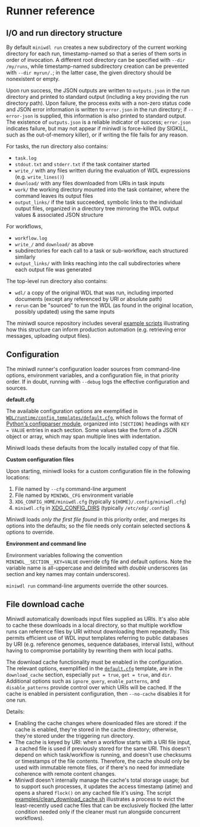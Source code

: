 # Runner reference

## I/O and run directory structure

By default `miniwdl run` creates a new subdirectory of the current working directory for each run, timestamp-named so that a series of them sorts in order of invocation. A different root directory can be specified with `--dir /my/runs`, while timestamp-named subdirectory creation can be prevented with `--dir myrun/.`; in the latter case, the given directory should be nonexistent or empty.

Upon run success, the JSON outputs are written to `outputs.json` in the run directory and printed to standard output (including a key providing the run directory path). Upon failure, the process exits with a non-zero status code and JSON error information is written to `error.json` in the run directory; if `--error-json` is supplied, this information is also printed to standard output. The existence of `outputs.json` is a reliable indicator of success; `error.json` indicates failure, but may not appear if miniwdl is force-killed (by SIGKILL, such as the out-of-memory killer), or if writing the file fails for any reason.

For tasks, the run directory also contains:

* `task.log`
* `stdout.txt` and `stderr.txt` if the task container started
* `write_/` with any files written during the evaluation of WDL expressions (e.g. `write_lines()`)
* `download/` with any files downloaded from URIs in task inputs
* `work/` the working directory mounted into the task container, where the command leaves its output files
* `output_links/` if the task succeeded, symbolic links to the individual output files, organized in a directory tree mirroring the WDL output values & associated JSON structure

For workflows,

* `workflow.log`
* `write_/` and `download/` as above
* subdirectories for each call to a task or sub-workflow, each structured similarly
* `output_links/` with links reaching into the call subdirectories where each output file was generated

The top-level run directory also contains:

* `wdl/` a copy of the original WDL that was run, including imported documents (except any referenced by URI or absolute path)
* `rerun` can be "sourced" to run the WDL (as found in the original location, possibly updated) using the same inputs

The miniwdl source repository includes several [example scripts](https://github.com/chanzuckerberg/miniwdl/tree/master/examples) illustrating how this structure can inform production automation (e.g. retrieving error messages, uploading output files).

## Configuration

The miniwdl runner's configuration loader sources from command-line options, environment variables, and a configuration file, in that priority order. If in doubt, running with `--debug` logs the effective configuration and sources.

**default.cfg**

The available configuration options are exemplified in [`WDL/runtime/config_templates/default.cfg`](https://github.com/chanzuckerberg/miniwdl/blob/master/WDL/runtime/config_templates/default.cfg), which follows the format of [Python's configparser module](https://docs.python.org/3/library/configparser.html#quick-start), organized into `[SECTION]` headings with `KEY = VALUE` entries in each section. Some values take the form of a JSON object or array, which may span multiple lines with indentation.

Miniwdl loads these defaults from the locally installed copy of that file.

**Custom configuration files**

Upon starting, miniwdl looks for a custom configuration file in the following locations:

1. File named by `--cfg` command-line argument
2. File named by `MINIWDL_CFG` environment variable
3. `XDG_CONFIG_HOME/miniwdl.cfg` (typically `${HOME}/.config/miniwdl.cfg`)
4. `miniwdl.cfg` in [XDG_CONFIG_DIRS](https://specifications.freedesktop.org/basedir-spec/basedir-spec-latest.html) (typically `/etc/xdg/.config`)

Miniwdl loads *only the first file found* in this priority order, and merges its options into the defaults; so the file needs only contain selected sections & options to override.

**Environment and command line**

Environment variables following the convention `MINIWDL__SECTION__KEY=VALUE` override cfg file and default options. Note the variable name is all-uppercase and delimited with *double* underscores (as section and key names may contain underscores).

`miniwdl run` command-line arguments override the other sources.

## File download cache

Miniwdl automatically downloads input files supplied as URIs. It's also able to cache these downloads in a local directory, so that multiple workflow runs can reference files by URI without downloading them repeatedly. This permits efficient use of WDL input templates referring to public databases by URI (e.g. reference genomes, sequence databases, interval lists), without having to compromise portability by rewriting them with local paths.

The download cache functionality must be enabled in the configuration. The relevant options, exemplified in the [`default.cfg`](https://github.com/chanzuckerberg/miniwdl/blob/master/WDL/runtime/config_templates/default.cfg) template, are in the `download_cache` section, especially `put = true`, `get = true`, and `dir`. Additional options such as `ignore_query`, `enable_patterns`, and `disable_patterns` provide control over which URIs will be cached. If the cache is enabled in persistent configuration, then `--no-cache` disables it for one run.

Details:

* Enabling the cache changes where downloaded files are stored: if the cache is enabled, they're stored in the cache directory; otherwise, they're stored under the triggering run directory.
* The cache is keyed by URI: when a workflow starts with a URI file input, a cached file is used if previously stored for the same URI. This doesn't depend on which task/workflow is running, and doesn't use checksums or timestamps of the file contents. Therefore, the cache should only be used with immutable remote files, or if there's no need for immediate coherence with remote content changes.
* Miniwdl doesn't internally manage the cache's total storage usage; but to support such processes, it updates the access timestamp (atime) and opens a shared `flock()` on any cached file it's using. The script [examples/clean_download_cache.sh](https://github.com/chanzuckerberg/miniwdl/blob/master/examples/clean_download_cache.sh) illustrates a process to evict the least-recently used cache files that can be exclusively flocked (the latter condition needed only if the cleaner must run alongside concurrent workflows).
